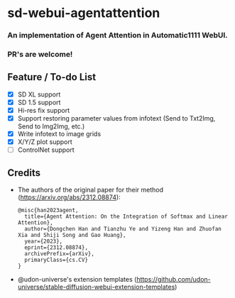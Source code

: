 # sd-webui-agentattention
### An implementation of Agent Attention in Automatic1111 WebUI.

### PR's are welcome!

## Feature / To-do List
- [x] SD XL support  
- [x] SD 1.5 support
- [x] Hi-res fix support
- [x] Support restoring parameter values from infotext (Send to Txt2Img, Send to Img2Img, etc.)
- [x] Write infotext to image grids
- [x] X/Y/Z plot support
- [ ] ControlNet support

## Credits
- The authors of the original paper for their method (https://arxiv.org/abs/2312.08874):
	```
	@misc{han2023agent,
      title={Agent Attention: On the Integration of Softmax and Linear Attention}, 
      author={Dongchen Han and Tianzhu Ye and Yizeng Han and Zhuofan Xia and Shiji Song and Gao Huang},
      year={2023},
      eprint={2312.08874},
      archivePrefix={arXiv},
      primaryClass={cs.CV}
	}
	```
- @udon-universe's extension templates (https://github.com/udon-universe/stable-diffusion-webui-extension-templates)
